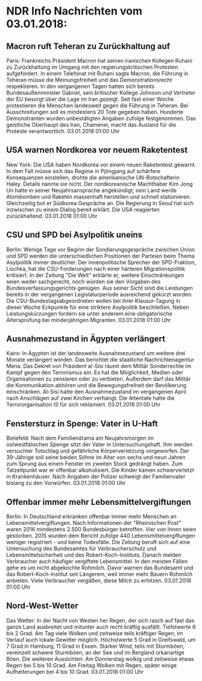 # NDR Info Nachrichten vom 03.01.2018:


## Macron ruft Teheran zu Zurückhaltung auf
Paris: Frankreichs Präsident Macron hat seinen iranischen Kollegen Ruhani zu Zurückhaltung im Umgang mit den regierungskritischen Protesten aufgefordert. In einem Telefonat mit Ruhani sagte Macron, die Führung in Teheran müsse die Meinungsfreiheit und das Demonstrationsrecht respektieren. In den vergangenen Tagen hatten sich bereits Bundesaußenminister Gabriel, sein britischer Kollege Johnson und Vertreter der EU besorgt über die Lage im Iran gezeigt. Seit fast einer Woche protestieren die Menschen landesweit gegen die Führung in Teheran. Bei Ausschreitungen soll es mindestens 20 Tote gegeben haben. Hunderte Demonstranten wurden unbestätigten Angaben zufolge festgenommen. Das geistliche Oberhaupt des Iran, Chamenei, macht das Ausland für die Proteste verantwortlich. 03.01.2018 01:00 Uhr 

## USA warnen Nordkorea vor neuem Raketentest
New York: Die USA haben Nordkorea vor einem neuen Raketentest gewarnt. In dem Fall müsse sich das Regime in Pjöngjang auf schärfere Konsequenzen einstellen, drohte die amerikanische UN-Botschafterin Haley. Details nannte sie nicht. Der nordkoreanische Machthaber Kim Jong Un hatte in seiner Neujahrsansprache angekündigt, sein Land werde Atombomben und Raketen massenhaft herstellen und schnell stationieren. Gleichzeitig bot er Südkorea Gespräche an. Die Regierung in Seoul hat sich inzwischen zu einem Dialog bereit erklärt. Die USA reagierten zurückhaltend. 03.01.2018 01:00 Uhr 

## CSU und SPD bei Asylpolitik uneins
Berlin: Wenige Tage vor Beginn der Sondierungsgespräche zwischen Union und SPD werden die unterschiedlichen Positionen der Parteien beim Thema Asylpolitik immer deutlicher. Der innenpolitische Sprecher der SPD-Fraktion, Lischka, hat die CSU-Forderungen nach einer härteren Migrationspolitik kritisiert. In der Zeitung "Die Welt" erklärte er, weitere Einschränkungen seien weder sachgerecht, noch würden sie den Vorgaben des Bundesverfassungsgerichts genügen. Aus seiner Sicht sind die Leistungen bereits in der vergangenen Legislaturperiode ausreichend gekürzt worden. Die CSU-Bundestagsabgeordneten wollen bei ihrer Klausur-Tagung in dieser Woche Eckpunkte für eine striktere Asylpolitik beschließen. Neben Leistungskürzungen fordern sie unter anderem eine obligatorische Altersprüfung bei minderjährigen Migranten. 03.01.2018 01:00 Uhr 

## Ausnahmezustand in Ägypten verlängert
Kairo: In Ägypten ist der landesweite Ausnahmezustand um weitere drei Monate verlängert worden. Das berichtet die staatliche Nachrichtenagentur Mena. Das Dekret von Präsident al-Sisi räumt dem Militär Sonderrechte im Kampf gegen den Terrorismus ein. Es hat die Möglichkeit, Medien oder Organisationen zu zensieren oder zu verbieten. Außerdem darf das Militär die Kommunikation abhören und die Bewegungsfreiheit der Bevölkerung einschränken. Al-Sisi hatte den Ausnahmezustand im vergangenen April nach Anschlägen auf zwei Kirchen verhängt. Die Attentate hatte die Terrororganisation IS für sich reklamiert. 03.01.2018 01:00 Uhr 

## Fenstersturz in Spenge: Vater in U-Haft
Bielefeld: Nach dem Familiendrama am Neujahrsmorgen im ostwestfälischen Spenge sitzt der Vater in Untersuchungshaft. Ihm werden versuchter Totschlag und gefährliche Körperverletzung vorgeworfen. Der 39-Jährige soll seine beiden Söhne im Alter von sechs und neun Jahren zum Sprung aus einem Fenster im zweiten Stock gedrängt haben. Zum Tatzeitpunkt war er offenbar alkoholisiert. Die Kinder kamen schwerverletzt in Krankenhäuser. Nach Angaben der Polizei schweigt der Familienvater bislang zu den Vorwürfen. 03.01.2018 01:00 Uhr 

## Offenbar immer mehr Lebensmittelvergiftungen
Berlin: In Deutschland erkranken offenbar immer mehr Menschen an Lebensmittelvergiftungen. Nach Informationen der "Rheinischen Post" waren 2016 mindestens 2.500 Bundesbürger betroffen. Vier von ihnen seien gestorben. 2015 wurden dem Bericht zufolge 440 Lebensmittelvergiftungen weniger registriert - und keine Todesfälle. Die Zeitung beruft sich auf eine Untersuchung des Bundesamtes für Verbraucherschutz und Lebensmittelsicherheit und des Robert-Koch-Instituts. Danach melden Verbraucher auch häufiger vergiftete Lebensmittel. In den meisten Fällen gehe es um nicht abgekochte Rohmilch. Davor warnen das Bundesamt und das Robert-Koch-Institut seit Längerem, weil immer mehr Bauern Rohmilch anbieten. Viele Verbraucher vergäßen, diese Milch zu erhitzen. 03.01.2018 01:00 Uhr 

## Nord-West-Wetter
Das Wetter: In der Nacht von Westen her Regen, der sich rasch auf fast das ganze Land ausbreitet und mitunter auch recht kräftig ausfällt. Tiefstwerte 6  bis 2 Grad. Am Tag viele Wolken und zeitweise teils kräftiger Regen, im Verlauf auch lokale Gewitter möglich. Höchstwerte 5 Grad in Greifswald, um 7 Grad in Hamburg, 11 Grad in Essen. Starker Wind, teils mit Sturmböen, vereinzelt schwere Sturmböen, an der See und im Bergland orkanartige Böen. Die weiteren Aussichten: Am Donnerstag wolkig und zeitweise etwas Regen bei 5 bis 10 Grad. Am Freitag Wolken mit Regen, später einige Aufheiterungen bei 4 bis 10 Grad. 03.01.2018 01:00 Uhr 

